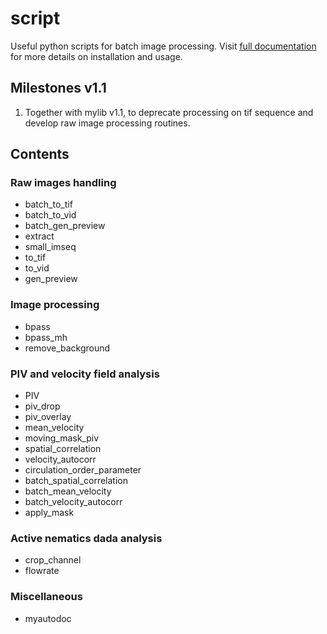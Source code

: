 # script
 Useful python scripts for batch image processing. Visit [full documentation](https://zloverty.github.io/script/) for more details on installation and usage.

## Milestones v1.1

1. Together with mylib v1.1, to deprecate processing on tif sequence and develop raw image processing routines. 

## Contents
### Raw images handling

- batch_to_tif
- batch_to_vid
- batch_gen_preview
- extract
- small_imseq
- to_tif
- to_vid
- gen_preview

### Image processing

- bpass
- bpass_mh
- remove_background

### PIV and velocity field analysis
- PIV
- piv_drop
- piv_overlay
- mean_velocity
- moving_mask_piv
- spatial_correlation
- velocity_autocorr
- circulation_order_parameter
- batch_spatial_correlation
- batch_mean_velocity
- batch_velocity_autocorr
- apply_mask

### Active nematics dada analysis

- crop_channel
- flowrate

### Miscellaneous

- myautodoc
